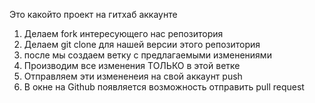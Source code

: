Это какойто проект на гитхаб аккаунте


1. Делаем fork интересующего нас репозитория
2. Делаем git clone для нашей версии этого репозитория
3. после мы создаем ветку с предлагаемыми изменениями
4. Производим все изменения ТОЛЬКО в этой ветке
5. Отправляем эти измененеия на свой аккаунт push
6. В окне на Github появляется возможность отправить pull request
